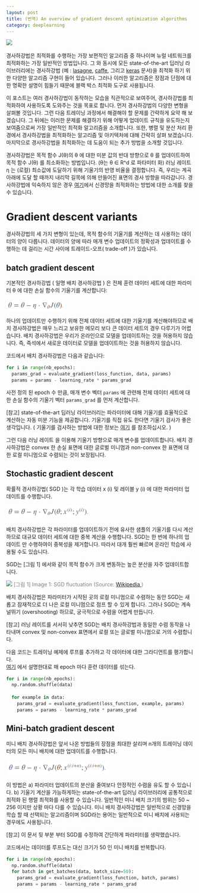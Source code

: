 ```yaml
---
layout: post
title: (번역) An overview of gradient descent optimization algorithms
category: deeplearning
---
```

![](http://sebastianruder.com/content/images/2016/09/loss_function_image_tumblr.png)

경사하강법은 최적화를 수행하는 가장 보편적인 알고리즘 중 하나이며 뉴럴 네트워크를 최적화하는 가장 일반적인 방법입니다.
그 와 동시에 모든 state-of-the-art 딥러닝 라이브러리에는 경사하강법
(예 :  [lasagne](http://lasagne.readthedocs.io/en/latest/modules/updates.html),
[caffe](http://caffe.berkeleyvision.org/tutorial/solver.html), 그리고
[keras](https://keras.io/optimizers/) 문서)을 최적화 하기 위한 다양한 알고리즘 구현이 들어 있습니다.
그러나 이러한 알고리즘은 장점과 단점에 대한 명확한 설명이 힘들기 때문에 블랙 박스 최적화 도구로 사용됩니다.

이 포스트는 여러 경사하강법이 동작하는 모습을 직관적으로 보여주어,
경사하강법를 최적화하여 사용하도록 도와주는 것을 목표로 합니다.
먼저 경사하강법의 다양한 변형을 살펴볼 것입니다.
그런 다음 트레이닝 과정에서 해결해야 할 문제를 간략하게 요약 해 보겠습니다.
그 뒤에는 이러한 문제를 해결하기 위해 어떻게 업데이트 규칙을 유도하는지 보여줌으로써
가장 일반적인 최적화 알고리즘을 소개합니다.
또한, 병렬 및 분산 처리 환경에서 경사하강법을 최적화하는
알고리즘 및 아키텍처에 대해 간략히 살펴 보겠습니다.
마지막으로 경사하강법을 최적화하는 데 도움이 되는 추가 방법을 소개할 것입니다.

경사하강법은 목적 함수 J(θ)의 θ 에 대한 미분 값의 반대 방향으로 θ 를 업데이트하여  
목적 함수 J(θ) 를 최소화하는 방법입니다. (θ는 θ ∈ R^d 로 파타미터 화)
러닝 레이트  η 는 (로컬) 최소값에 도달하기 위해 기울기의 반영 비율을 결정합니다.
즉, 우리는 계곡 아래에 도달 할 때까지 내리막 길목에 의해 만들어진 표면의 경사 방향을 따라갑니다.
경사하강법에 익숙하지 않은 경우 [여기](http://cs231n.github.io/optimization-1/)에서
신경망을 최적화하는 방법에 대한 소개를 찾을 수 있습니다.

# Gradient descent variants
경사하강법의 세 가지 변형이 있는데, 목적 함수의 기울기를 계산하는 데 사용하는 데이터의 양이 다릅니다.
데이터의 양에 따라 매개 변수 업데이트의 정확성과 업데이트를 수행하는 데 걸리는 시간 사이에
트레이드-오프( trade-off )가 있습니다.

## batch gradient descent
기본적인 경사하강법 ( 일명 배치 경사하강법 ) 은 전체 훈련 데이터 세트에 대한 파라미터 θ 에 대한
손실 함수의 기울기를 계산합니다:

![](/images/2017-5-1-optimizing-gradient-desent/vanilla.png)  

하나의 업데이트만 수행하기 위해 전체 데이터 세트에 대한 기울기를 계산해야하므로
배치 경사하강법은 매우 느리고 보유한 메모리 보다 큰 데이터 세트의 경우 다루기가 어렵습니다.
배치 경사하강법은 우리가 온라인으로 모델을 업데이트하는 것을 허용하지 않습니다. 즉,
즉석에서 새로운 데이터로 모델을 업데이트하는 것을 허용하지 않습니다.

코드에서 배치 경사하강법은 다음과 같습니다:

```python
for i in range(nb_epochs):
  params_grad = evaluate_gradient(loss_function, data, params)
  params = params - learning_rate * params_grad
```

사전 정의 된 epoch 수 만큼, 매개 변수 벡터 `params` 에 관련해
전체 데이터 세트에 대한 손실 함수의 기울기 벡터 `params_grad` 를 먼저 계산합니다.

[참고] state-of-the-art 딥러닝 라이브러리는 파라미터에 대해 기울기를 효율적으로 계산하는
자동 미분 기능을 제공합니다. 기울기를 직접 유도 한다면 기울기 검사가 좋은 생각입니다.
( 기울기를 검사하는 방법에 대한 정보는 [여기](http://cs231n.github.io/neural-networks-3/)
를 참조하십시오. )

그런 다음 러닝 레이트 을 이용해 기울기 방향으로 매개 변수를 업데이트합니다.
배치 경사하강법은 convex 한 손실 표면에 대한 글로벌 미니멈과
non-convex 한 표면에 대한 로컬 미니멈으로 수렴되는 것이 보장됩니다.

## Stochastic gradient descent
확률적 경사하강법( SGD )는 각 학습 데이터  x (i) 및 레이블 y (i) 에 대한 파라미터 업데이트를 수행합니다.

![](/images/2017-5-1-optimizing-gradient-desent/stochastic.png)

배치 경사하강법은 각 파라미터를 업데이트하기 전에 유사한 샘플의 기울기를 다시 계산하므로
대규모 데이터 세트에 대한 중복 계산을 수행합니다.
SGD는 한 번에 하나의 업데이트 만 수행하여이 중복성을 제거합니다.
따라서 대개 훨씬 빠르며 온라인 학습에 사용될 수도 있습니다.

SGD는 [그림 1] 에서와 같이 목적 함수가 크게 변동하는 높은 분산을 자주 업데이트합니다.

![](http://sebastianruder.com/content/images/2016/09/sgd_fluctuation.png)
<font color="gray">
[그림 1] Image 1: SGD fluctuation
(Source: <a href="https://upload.wikimedia.org/wikipedia/commons/f/f3/Stogra.png"> Wikipedia </a>)
</font>

배치 경사하강법은 파라미터가 시작된 곳의 로컬 미니멈으로 수렴하는 동안
SGD는 새롭고 잠재적으로 더 나은 로컬 미니멈으로 점프 할 수 있게 합니다.
그러나 SGD는 계속 널뛰기 (overshooting) 하므로, 궁극적으로 수렴을 어렵게 만듭니다.

[참고]
러닝 레이트를 서서히 낮추면 SGD는 배치 경사하강법과 동일한 수렴 동작을 나타내며
convex  및 non-convex 표면에서 로컬 또는 글로벌 미니멈으로 거의 수렴합니다.

다음 코드는 트레이닝 예제에 루프를 추가하고 각 데이터에 대한 그라디언트를 평가합니다.  
[여기](http://sebastianruder.com/optimizing-gradient-descent/index.html#shufflingandcurriculumlearning) 에서 설명한대로 매 epoch 마다 훈련 데이터를 섞는다.

```python
for i in range(nb_epochs):
  np.random.shuffle(data)

  for example in data:
    params_grad = evaluate_gradient(loss_function, example, params)
    params = params - learning_rate * params_grad
```

## Mini-batch gradient descent
미니 배치 경사하강법은 앞서 나온 방법들의 장점을 최대한 살리며 n개의 트레이닝 데이터의
모든 미니 배치에 대한 업데이트를 수행합니다.

![](/images/2017-5-1-optimizing-gradient-desent/minibatch.png)

이 방법은 a) 파라미터 업데이트의 분산을 줄여보다 안정적인 수렴을 유도 할 수 있습니다.
b) 기울기 계산을 가능하게하는 state-of-the-art 딥러닝 라이브러리에 공통적으로
최적화 된 행렬 최적화를 사용할 수 있습니다.
일반적인 미니 배치 크기의 범위는 50 ~ 256 이지만 상황 마다 다를 수 있습니다.
미니 배치 경사하강법은 일반적으로 신경망을 학습 할 때 선택되는 알고리즘이며
SGD라는 용어는 일반적으로 미니 배치에 사용되는 경우에도 사용됩니다.

[참고] 이 문서 뒷 부분 부터 SGD를 수정하여 간단하게 파라미터를 생략했습니다.

코드에서는 데이터를 루프도는 대신 크기가 50 인 미니 배치를 반복합니다.

```python
for i in range(nb_epochs):
  np.random.shuffle(data)
  for batch in get_batches(data, batch_size=50):
    params_grad = evaluate_gradient(loss_function, batch, params)
    params = params - learning_rate * params_grad
```
